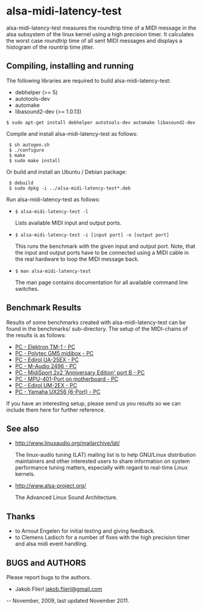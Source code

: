# alsa-midi-latency-test

alsa-midi-latency-test measures the roundtrip time of a MIDI message in the alsa subsystem of the linux kernel using a high precision timer. It calculates the worst case roundtrip time of all sent MIDI messages and displays a histogram of the rountrip time jitter.

## Compiling, installing and running

The following libraries are required to build alsa-midi-latency-test:

 * debhelper (>= 5)
 * autotools-dev
 * automake
 * libasound2-dev (>= 1.0.13)

```$ sudo apt-get install debhelper autotools-dev automake libasound2-dev```

Compile and install alsa-midi-latency-test as follows:

```
 $ sh autogen.sh
 $ ./configure
 $ make
 $ sudo make install
```

Or build and install an Ubuntu / Debian package:

```
 $ debuild
 $ sudo dpkg -i ../alsa-midi-latency-test*.deb
```

Run alsa-midi-latency-test as follows:

 * ```$ alsa-midi-latency-test -l```

    Lists available MIDI input and output ports.

 * ```$ alsa-midi-latency-test -i [input port] -o [output port]```

    This runs the benchmark with the given input and output port. Note, that the
    input and output ports have to be connected using a MIDI cable in the real
    hardware to loop the MIDI message back.

 * ```$ man alsa-midi-latency-test```

    The man page contains documentation for all available command line switches.

## Benchmark Results

Results of some benchmarks created with alsa-midi-latency-test can be found in the benchmarks/ sub-directory. The setup of the MIDI-chains of the results is as follows:

 * [PC - Elektron TM-1 - PC](alsa-midi-latency-test/blob/master/benchmarks/elektron-tm1.txt)
 * [PC - Polytec GM5 midibox - PC](alsa-midi-latency-test/blob/master/benchmarks/gm5x5x5.txt)
 * [PC - Edirol UA-25EX - PC](alsa-midi-latency-test/blob/master/benchmarks/)
 * [PC - M-Audio 2496 - PC](alsa-midi-latency-test/blob/master/benchmarks/m-audio-2496.txt)
 * [PC - MidiSport 2x2 'Anniversary Edition' port B - PC](alsa-midi-latency-test/blob/master/benchmarks/midisport2x2ann.txt)
 * [PC - MPU-401-Port on motherboard - PC](alsa-midi-latency-test/blob/master/benchmarks/mpu401.txt)
 * [PC - Edirol UM-2EX - PC](alsa-midi-latency-test/blob/master/benchmarks/um2ex.txt)
 * [PC - Yamaha UX256 (6-Port) - PC](alsa-midi-latency-test/blob/master/benchmarks/yamaha-ux256.txt)

If you have an interesting setup, please send us you results so we can include them here for further reference.

## See also

 * http://www.linuxaudio.org/mailarchive/lat/

    The linux-audio tuning (LAT) mailing list is to help GNU/Linux distribution
    maintainers  and  other interested users to share information on system
    performance tuning matters, especially with regard to real-time Linux
    kernels.

 * http://www.alsa-project.org/

    The Advanced Linux Sound Architecture.

## Thanks

 * to Arnout Engelen for initial testing and giving feedback.
 * to Clemens Ladisch for a number of fixes with the high precision timer and
   alsa midi event handling.

## BUGS and AUTHORS

Please report bugs to the authors.

 * Jakob Flierl <jakob.flierl@gmail.com>

-- November, 2009, last updated November 2011.

